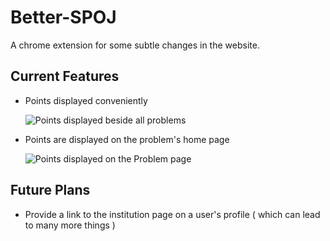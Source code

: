 Better-SPOJ
===========

A chrome extension for some subtle changes in the website.

Current Features
--------------------
* Points displayed conveniently

  ![Points displayed beside all problems](https://github.com/pulkitsharma07/Better-SPOJ/blob/master/ad_all.jpg "all classical problems")



* Points are displayed on the problem's home page

  ![Points displayed on the Problem page](https://github.com/pulkitsharma07/Better-SPOJ/blob/master/ad_prob.jpg "problem page")


Future Plans
------------
* Provide a link to the institution page on a user's profile  ( which can lead to many more things )
